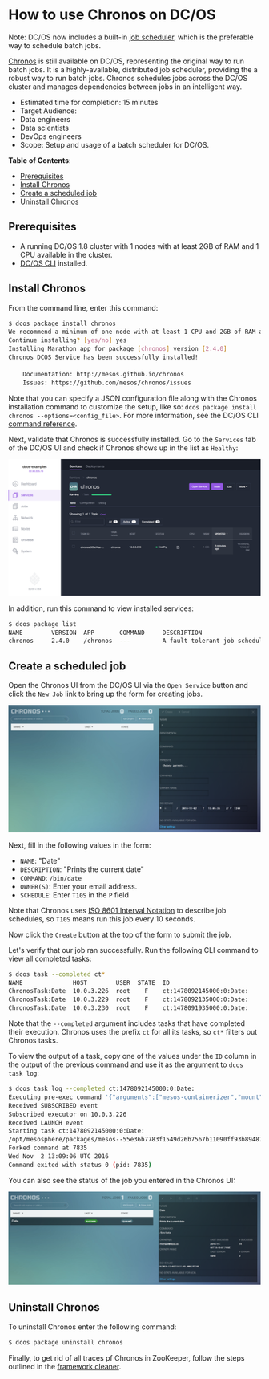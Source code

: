 # How to use Chronos on DC/OS

Note: DC/OS now includes a built-in [job scheduler](https://dcos.io/docs/1.8/usage/jobs/), which is the preferable way to schedule batch jobs.

[Chronos](http://mesos.github.io/chronos/) is still available on DC/OS, representing the original way to run batch jobs. It is a highly-available, distributed job scheduler, providing the a robust way to run batch jobs. Chronos schedules jobs across the DC/OS cluster and manages dependencies between jobs in an intelligent way.


- Estimated time for completion: 15 minutes
- Target Audience:
 - Data engineers
 - Data scientists
 - DevOps engineers
- Scope: Setup and usage of a batch scheduler for DC/OS.

**Table of Contents**:

- [Prerequisites](#prerequisites)
- [Install Chronos](#install-chronos)
- [Create a scheduled job](#create-a-scheduled-job)
- [Uninstall Chronos](#uninstall-chronos)

## Prerequisites

- A running DC/OS 1.8 cluster with 1 nodes with at least 2GB of RAM and 1 CPU available in the cluster.
- [DC/OS CLI](https://dcos.io/docs/1.8/usage/cli/install/) installed.

## Install Chronos

From the command line, enter this command:

```bash
$ dcos package install chronos
We recommend a minimum of one node with at least 1 CPU and 2GB of RAM available for the Chronos Service.
Continue installing? [yes/no] yes
Installing Marathon app for package [chronos] version [2.4.0]
Chronos DCOS Service has been successfully installed!

	Documentation: http://mesos.github.io/chronos
	Issues: https://github.com/mesos/chronos/issues
```

Note that you can specify a JSON configuration file along with the Chronos installation command to customize the setup, like so: `dcos package install chronos --options=<config_file>`. For more information, see the DC/OS CLI [command reference](https://dcos.io/docs/1.8/usage/cli/command-reference/).

Next, validate that Chronos is successfully installed. Go to the `Services` tab of the DC/OS UI and check if Chronos shows up in the list as `Healthy`:

![Services](img/services.png)

In addition, run this command to view installed services:

```bash
$ dcos package list
NAME        VERSION  APP       COMMAND     DESCRIPTION
chronos     2.4.0    /chronos  ---         A fault tolerant job scheduler for Mesos which handles dependencies and ISO8601 based schedules.
```

## Create a scheduled job

Open the Chronos UI from the DC/OS UI via the `Open Service` button and click the `New Job` link to bring up the form for creating jobs.

![New job form in Chronos](img/new-job.png)

Next, fill in the following values in the form:

- `NAME`: "Date"
- `DESCRIPTION`: "Prints the current date"
- `COMMAND`: `/bin/date`
- `OWNER(S)`: Enter your email address.
- `SCHEDULE`: Enter `T10S` in the `P` field

Note that Chronos uses [ISO 8601 Interval Notation](https://en.wikipedia.org/wiki/ISO_8601#Time_intervals) to describe job schedules, so `T10S` means run this job every 10 seconds.

Now click the `Create` button at the top of the form to submit the job.

Let's verify that our job ran successfully. Run the following CLI command to view all completed tasks:

```bash
$ dcos task --completed ct*
NAME              HOST        USER  STATE  ID
ChronosTask:Date  10.0.3.226  root    F    ct:1478092145000:0:Date:
ChronosTask:Date  10.0.3.229  root    F    ct:1478092135000:0:Date:
ChronosTask:Date  10.0.3.230  root    F    ct:1478091935000:0:Date:
```
Note that the `--completed` argument includes tasks that have completed their execution. Chronos uses the prefix `ct` for all its tasks, so `ct*` filters out Chronos tasks.

To view the output of a task, copy one of the values under the `ID` column in the output of the previous command and use it as the argument to `dcos task log`:

```bash
$ dcos task log --completed ct:1478092145000:0:Date:
Executing pre-exec command '{"arguments":["mesos-containerizer","mount","--help=false","--operation=make-rslave","--path=\/"],"shell":false,"value":"\/opt\/mesosphere\/packages\/mesos--55e36b7783f1549d26b7567b11090ff93b89487a\/libexec\/mesos\/mesos-containerizer"}'
Received SUBSCRIBED event
Subscribed executor on 10.0.3.226
Received LAUNCH event
Starting task ct:1478092145000:0:Date:
/opt/mesosphere/packages/mesos--55e36b7783f1549d26b7567b11090ff93b89487a/libexec/mesos/mesos-containerizer launch --command="{"environment":{"variables":[{"name":"mesos_task_id","value":"ct:1478092145000:0:Date:"},{"name":"CHRONOS_JOB_OWNER","value":"michael@dcos.io"},{"name":"CHRONOS_JOB_NAME","value":"Date"},{"name":"HOST","value":"10.0.3.226"},{"name":"CHRONOS_RESOURCE_MEM","value":"128.0"},{"name":"CHRONOS_RESOURCE_CPU","value":"0.1"},{"name":"CHRONOS_RESOURCE_DISK","value":"256.0"}]},"shell":true,"user":"root","value":"\/bin\/date"}" --help="false" --unshare_namespace_mnt="false"
Forked command at 7835
Wed Nov  2 13:09:06 UTC 2016
Command exited with status 0 (pid: 7835)
```

You can also see the status of the job you entered in the Chronos UI:

![List of jobs in Chronos](img/status.png)

## Uninstall Chronos

To uninstall Chronos enter the following command:

```bash
$ dcos package uninstall chronos
```

Finally, to get rid of all traces pf Chronos in ZooKeeper, follow the steps outlined in the [framework cleaner](https://docs.mesosphere.com/1.8/usage/managing-services/uninstall/#framework-cleaner).
